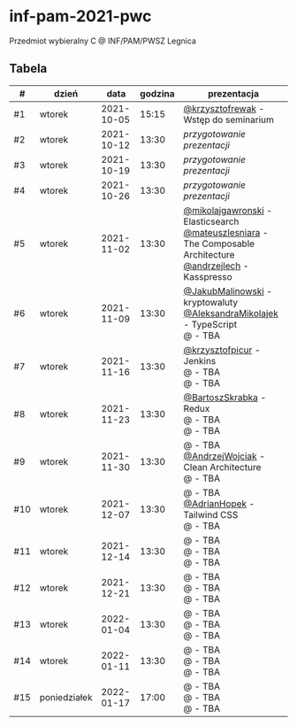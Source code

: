 # inf-pam-2021-pwc
Przedmiot wybieralny C @ INF/PAM/PWSZ Legnica

## Tabela

| # | dzień | data | godzina | prezentacja |
| --- | --- | --- | --- | --- |
| #1 | wtorek | 2021-10-05 | 15:15 | [@krzysztofrewak](https://github.com/krzysztofrewak) - Wstęp do seminarium |
| #2 | wtorek | 2021-10-12 | 13:30 | *przygotowanie prezentacji* |
| #3 | wtorek | 2021-10-19 | 13:30 | *przygotowanie prezentacji*  |
| #4 | wtorek | 2021-10-26 | 13:30 | *przygotowanie prezentacji*  |
| #5 | wtorek | 2021-11-02 | 13:30 | [@mikolajgawronski](https://github.com/mikolajgawronski) - Elasticsearch <br> [@mateuszlesniara](https://github.com/Overnerfed) - The Composable Architecture <br> [@andrzejlech](https://github.com/AndrzejLech) - Kasspresso |
| #6 | wtorek | 2021-11-09 | 13:30 | [@JakubMalinowski](https://github.com/not-raspy) - kryptowaluty <br> [@AleksandraMikolajek](https://github.com/Ola-M) - TypeScript <br> @ - TBA |
| #7 | wtorek | 2021-11-16 | 13:30 | [@krzysztofpicur](https://github.com/mightykit) - Jenkins <br> @ - TBA <br> @ - TBA |
| #8 | wtorek | 2021-11-23 | 13:30 | [@BartoszSkrabka](https://github.com/Skrabka98) - Redux <br> @ - TBA <br> @ - TBA |
| #9 | wtorek | 2021-11-30 | 13:30 | @ - TBA <br> [@AndrzejWojciak](https://github.com/andrzejwojciak) - Clean Architecture <br> @ - TBA |
| #10 | wtorek | 2021-12-07 | 13:30 | @ - TBA <br>[@AdrianHopek](https://github.com/Baakoma) - Tailwind CSS <br> @ - TBA |
| #11 | wtorek | 2021-12-14 | 13:30 | @ - TBA <br> @ - TBA <br> @ - TBA |
| #12 | wtorek | 2021-12-21 | 13:30 | @ - TBA <br> @ - TBA <br> @ - TBA |
| #13 | wtorek | 2022-01-04 | 13:30 | @ - TBA <br> @ - TBA <br> @ - TBA |
| #14 | wtorek | 2022-01-11 | 13:30 | @ - TBA <br> @ - TBA <br> @ - TBA |
| #15 | poniedziałek | 2022-01-17 | 17:00 | @ - TBA <br> @ - TBA <br> @ - TBA |
